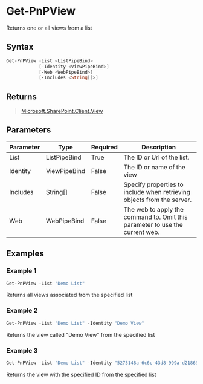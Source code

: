 # Get-PnPView
Returns one or all views from a list
## Syntax
```powershell
Get-PnPView -List <ListPipeBind>
            [-Identity <ViewPipeBind>]
            [-Web <WebPipeBind>]
            [-Includes <String[]>]
```


## Returns
>[Microsoft.SharePoint.Client.View](https://msdn.microsoft.com/en-us/library/microsoft.sharepoint.client.view.aspx)

## Parameters
Parameter|Type|Required|Description
---------|----|--------|-----------
|List|ListPipeBind|True|The ID or Url of the list.|
|Identity|ViewPipeBind|False|The ID or name of the view|
|Includes|String[]|False|Specify properties to include when retrieving objects from the server.|
|Web|WebPipeBind|False|The web to apply the command to. Omit this parameter to use the current web.|
## Examples

### Example 1
```powershell
Get-PnPView -List "Demo List"
```
Returns all views associated from the specified list

### Example 2
```powershell
Get-PnPView -List "Demo List" -Identity "Demo View"
```
Returns the view called "Demo View" from the specified list

### Example 3
```powershell
Get-PnPView -List "Demo List" -Identity "5275148a-6c6c-43d8-999a-d2186989a661"
```
Returns the view with the specified ID from the specified list
